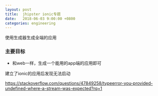 ```yaml
---
layout: post
title:  jhipster ionic专题
date:   2018-06-03 9:00:00 +0800
categories: engineering
---
```

使用生成器生成全端的应用
### 主要目标
- 和web一样，生成一个能用的app端的应用即可

建立了ionic的应用后发现无法启动

https://stackoverflow.com/questions/47849258/typeerror-you-provided-undefined-where-a-stream-was-expected?rq=1
